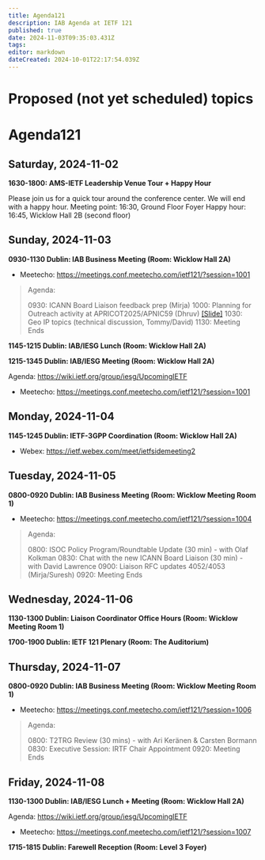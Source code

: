 ```yaml
---
title: Agenda121
description: IAB Agenda at IETF 121
published: true
date: 2024-11-03T09:35:03.431Z
tags: 
editor: markdown
dateCreated: 2024-10-01T22:17:54.039Z
---
```


# Proposed (not yet scheduled) topics


# Agenda121

## Saturday, 2024-11-02

**1630-1800: AMS-IETF Leadership Venue Tour + Happy Hour**

Please join us for a quick tour around the conference center. We will end with a happy hour. 
Meeting point: 16:30, Ground Floor Foyer
Happy hour: 16:45, Wicklow Hall 2B (second floor)

## Sunday, 2024-11-03

**0930-1130 Dublin: IAB Business Meeting (Room: Wicklow Hall 2A)** 

* Meetecho: https://meetings.conf.meetecho.com/ietf121/?session=1001


> Agenda:
> 
> 0930: ICANN Board Liaison feedback prep (Mirja)
> 1000: Planning for Outreach activity at APRICOT2025/APNIC59 (Dhruv) [[Slide]](https://docs.google.com/presentation/d/1ozvnNmhbDc2pl-BC_97Ri4Al3IQTZaMaUfVZu39Jq0Y/edit?usp=sharing)
> 1030: Geo IP topics (technical discussion, Tommy/David)
> 1130: Meeting Ends

**1145-1215 Dublin: IAB/IESG Lunch (Room: Wicklow Hall 2A)**

**1215-1345 Dublin: IAB/IESG Meeting (Room: Wicklow Hall 2A)** 

Agenda: https://wiki.ietf.org/group/iesg/UpcomingIETF

* Meetecho: https://meetings.conf.meetecho.com/ietf121/?session=1001


## Monday, 2024-11-04

**1145-1245 Dublin: IETF-3GPP Coordination (Room: Wicklow Hall 2A)**

* Webex: https://ietf.webex.com/meet/ietfsidemeeting2

## Tuesday, 2024-11-05

**0800-0920 Dublin: IAB Business Meeting (Room: Wicklow Meeting Room 1)**

* Meetecho: https://meetings.conf.meetecho.com/ietf121/?session=1004

> Agenda: 
> 
> 0800: ISOC Policy Program/Roundtable Update (30 min) - with Olaf Kolkman
> 0830: Chat with the new ICANN Board Liaison (30 min) - with David Lawrence
> 0900: Liaison RFC updates 4052/4053 (Mirja/Suresh)
> 0920: Meeting Ends

## Wednesday, 2024-11-06

**1130-1300 Dublin: Liaison Coordinator Office Hours (Room: Wicklow Meeting Room 1)**

**1700-1900 Dublin: IETF 121 Plenary (Room: The Auditorium)**

## Thursday, 2024-11-07

**0800-0920 Dublin: IAB Business Meeting (Room: Wicklow Meeting Room 1)**

* Meetecho: https://meetings.conf.meetecho.com/ietf121/?session=1006

> Agenda:
> 
> 0800: T2TRG Review (30 mins) - with Ari Keränen & Carsten Bormann
> 0830: Executive Session: IRTF Chair Appointment
> 0920: Meeting Ends
>
>

## Friday, 2024-11-08

**1130-1300 Dublin: IAB/IESG Lunch + Meeting (Room: Wicklow Hall 2A)** 

Agenda: https://wiki.ietf.org/group/iesg/UpcomingIETF

* Meetecho: https://meetings.conf.meetecho.com/ietf121/?session=1007

**1715-1815 Dublin: Farewell Reception (Room: Level 3 Foyer)**



